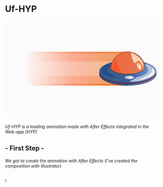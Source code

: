 # Uf-HYP

![animation](https://github.com/mrhate8/Uf-HYP/blob/master/ufo-blind.gif)

###### Uf-HYP is a loading animation made with After Effects integrated in the Web-app [HYP]

## - First Step -
###### We got to create the animation with After Effects (I've created the composition with Illustrator)

!


